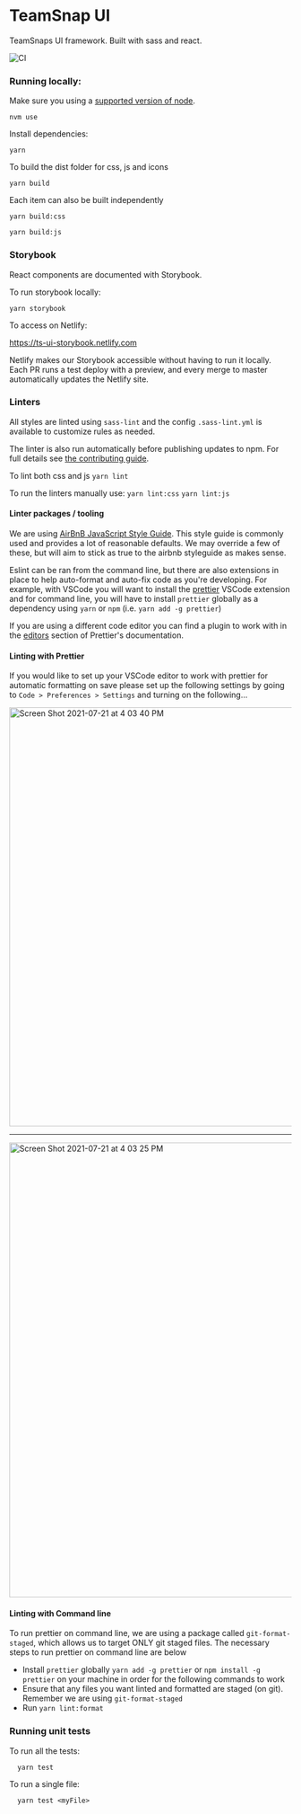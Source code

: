 # TeamSnap UI

TeamSnaps UI framework. Built with sass and react.

![CI](https://github.com/teamsnap/teamsnap-ui/workflows/CI/badge.svg)

### Running locally:

Make sure you using a [supported version of node](./.nvmrc).

```
nvm use
```

Install dependencies:

```
yarn
```

To build the dist folder for css, js and icons

`yarn build`

Each item can also be built independently

`yarn build:css`

`yarn build:js`

### Storybook

React components are documented with Storybook.

To run storybook locally:

`yarn storybook`

To access on Netlify:

https://ts-ui-storybook.netlify.com

Netlify makes our Storybook accessible without having to run it locally. Each PR runs a test deploy with a preview, and every merge to master automatically updates the Netlify site.

### Linters

All styles are linted using `sass-lint` and the config `.sass-lint.yml` is available to customize rules as needed.

The linter is also run automatically before publishing updates to npm. For full details see [the contributing guide](CONTRIBUTING.md).

To lint both css and js
`yarn lint`

To run the linters manually use:
`yarn lint:css`
`yarn lint:js`

#### Linter packages / tooling

We are using [AirBnB JavaScript Style Guide](https://github.com/airbnb/javascript). This style guide is commonly used and provides a lot of reasonable defaults. We may override a few of these, but will aim to stick as true to the airbnb styleguide as makes sense.

Eslint can be ran from the command line, but there are also extensions in place to help auto-format and auto-fix code as you're developing. For example, with VSCode you will want to install the [prettier](https://marketplace.visualstudio.com/items?itemName=esbenp.prettier-vscode) VSCode extension and for command line, you will have to install `prettier` globally as a dependency using `yarn` or `npm` (i.e. `yarn add -g prettier`)

If you are using a different code editor you can find a plugin to work with in the [editors](https://prettier.io/docs/en/editors.html) section of Prettier's documentation.

#### Linting with Prettier

If you would like to set up your VSCode editor to work with prettier for automatic formatting on save please set up the following settings by going to `Code > Preferences > Settings` and turning on the following...

<img width="746" alt="Screen Shot 2021-07-21 at 4 03 40 PM" src="https://user-images.githubusercontent.com/1371105/126553288-d41c2ce4-5194-4be1-8a61-cc8e80a0eac0.png">

---

<img width="810" alt="Screen Shot 2021-07-21 at 4 03 25 PM" src="https://user-images.githubusercontent.com/1371105/126553287-888fe030-0767-4cf3-b64b-dcf4570c357a.png">

#### Linting with Command line

To run prettier on command line, we are using a package called `git-format-staged`, which allows us to target ONLY git staged files. The necessary steps to run prettier on command line are below

- Install `prettier` globally `yarn add -g prettier` or `npm install -g prettier` on your machine in order for the following commands to work
- Ensure that any files you want linted and formatted are staged (on git). Remember we are using `git-format-staged`
- Run `yarn lint:format`

### Running unit tests

To run all the tests:

```
  yarn test
```

To run a single file:

```
  yarn test <myFile>
```
